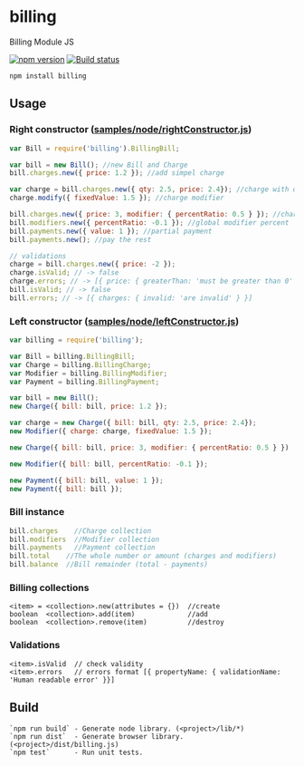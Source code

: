# billing
Billing Module JS

[![npm version](https://badge.fury.io/js/billing.svg)](https://badge.fury.io/js/billing)
[![Build status](https://travis-ci.org/AlexVangelov/billing-js.svg)](https://travis-ci.org/AlexVangelov/billing-js)

    npm install billing

## Usage

### Right constructor  ([samples/node/rightConstructor.js](samples/node/rightConstructor.js))
```javascript
var Bill = require('billing').BillingBill;

var bill = new Bill(); //new Bill and Charge
bill.charges.new({ price: 1.2 }); //add simpel charge

var charge = bill.charges.new({ qty: 2.5, price: 2.4}); //charge with quantity
charge.modify({ fixedValue: 1.5 }); //charge modifier

bill.charges.new({ price: 3, modifier: { percentRatio: 0.5 } }); //charge with percent modifier
bill.modifiers.new({ percentRatio: -0.1 }); //global modifier percent
bill.payments.new({ value: 1 }); //partial payment
bill.payments.new(); //pay the rest

// validations
charge = bill.charges.new({ price: -2 });
charge.isValid; // -> false
charge.errors; // -> [{ price: { greaterThan: 'must be greater than 0' } }, { finalValue: { greaterThanOrEqualTo: 'must be greater than or equal to 0' } }]
bill.isValid; // -> false
bill.errors; // -> [{ charges: { invalid: 'are invalid' } }]
```

### Left constructor ([samples/node/leftConstructor.js](samples/node/leftConstructor.js))
```javascript
var billing = require('billing');

var Bill = billing.BillingBill;
var Charge = billing.BillingCharge;
var Modifier = billing.BillingModifier;
var Payment = billing.BillingPayment;

var bill = new Bill();
new Charge({ bill: bill, price: 1.2 });

var charge = new Charge({ bill: bill, qty: 2.5, price: 2.4});
new Modifier({ charge: charge, fixedValue: 1.5 });

new Charge({ bill: bill, price: 3, modifier: { percentRatio: 0.5 } })

new Modifier({ bill: bill, percentRatio: -0.1 });

new Payment({ bill: bill, value: 1 });
new Payment({ bill: bill });
```

### Bill instance
```javascript
bill.charges    //Charge collection
bill.modifiers  //Modifier collection
bill.payments   //Payment collection
bill.total    //The whole number or amount (charges and modifiers)
bill.balance  //Bill remainder (total - payments)
```

### Billing collections

    <item> = <collection>.new(attributes = {})  //create
    boolean  <collection>.add(item)             //add
    boolean  <collection>.remove(item)          //destroy

### Validations

    <item>.isValid  // check validity
    <item>.errors   // errors format [{ propertyName: { validationName: 'Human readable error' }}]

## Build

    `npm run build` - Generate node library. (<project>/lib/*)
    `npm run dist`  - Generate browser library. (<project>/dist/billing.js)
    `npm test`      - Run unit tests.
